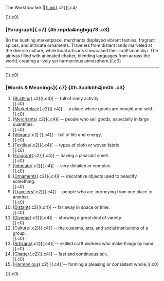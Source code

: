 The Workflow link
👏[[Link](https://www.google.com/url?q=http://www.google.com&sa=D&source=editors&ust=1760563567634133&usg=AOvVaw13UND1kBAVZi3t5hWHxErz){.c2}]{.c4}

[]{.c0}

### [Paragraph]{.c7} {#h.mpda4mgbgq73 .c3}

[In the bustling marketplace, merchants displayed vibrant textiles,
fragrant spices, and intricate ornaments. Travelers from distant lands
marveled at the diverse culture, while local artisans showcased their
craftsmanship. The air was filled with animated chatter, blending
languages from across the world, creating a lively yet harmonious
atmosphere.]{.c0}

------------------------------------------------------------------------

[]{.c0}

### [Words & Meanings]{.c7} {#h.3aalkbh4jm0b .c3}

1.  [[Bustling](https://www.google.com/url?q=http://www.google.com&sa=D&source=editors&ust=1760563567635958&usg=AOvVaw3YSQePPbqjSEgQGfeoDL8n){.c2}]{.c4}[ --
    full of lively activity.\
    ]{.c0}
2.  [[Marketplace](https://www.google.com/url?q=http://www.google.com&sa=D&source=editors&ust=1760563567636511&usg=AOvVaw3gIe_PNRjTQHY9sM28x3IS){.c2}]{.c4}[ --
    a place where goods are bought and sold.\
    ]{.c0}
3.  [[Merchants](https://www.google.com/url?q=http://www.google.com&sa=D&source=editors&ust=1760563567637024&usg=AOvVaw36YFcCZ3ffqa7JfmtfWiJE){.c2}]{.c4}[ --
    people who sell goods, especially in large quantities.\
    ]{.c0}
4.  [[Vibrant](https://www.google.com/url?q=http://www.google.com&sa=D&source=editors&ust=1760563567637445&usg=AOvVaw1iPewww0x9qAiTZYXguCtw){.c2}
    ]{.c4}[-- full of life and energy.\
    ]{.c0}
5.  [[Textiles](https://www.google.com/url?q=http://www.google.com&sa=D&source=editors&ust=1760563567637693&usg=AOvVaw3Ejvvh3xfP43Km7eoQi6l9){.c2}]{.c4}[ --
    types of cloth or woven fabric.\
    ]{.c0}
6.  [[Fragrant](https://www.google.com/url?q=http://www.google.com&sa=D&source=editors&ust=1760563567637924&usg=AOvVaw37nBwIuWv3JXR9sFw6oUBu){.c2}]{.c4}[ --
    having a pleasant smell.\
    ]{.c0}
7.  [[Intricate](https://www.google.com/url?q=http://www.google.com&sa=D&source=editors&ust=1760563567638115&usg=AOvVaw31LWXIVBm3ul7VlKpKfU_4){.c2}]{.c4}[ --
    very detailed or complex.\
    ]{.c0}
8.  [[Ornaments](https://www.google.com/url?q=http://www.google.com&sa=D&source=editors&ust=1760563567638352&usg=AOvVaw1dzQG3JJhrQ2bKaWjN0mb-){.c2}]{.c4}[ --
    decorative objects used to beautify something.\
    ]{.c0}
9.  [[Travelers](https://www.google.com/url?q=http://www.google.com&sa=D&source=editors&ust=1760563567638631&usg=AOvVaw33dnosG9rahylCl3LM-aBC){.c2}]{.c4}[ --
    people who are journeying from one place to another.\
    ]{.c0}
10. [[Distant](https://www.google.com/url?q=http://www.google.com&sa=D&source=editors&ust=1760563567639049&usg=AOvVaw0jMvCU2yHNOGvX_tH3uI7F){.c2}]{.c4}[ --
    far away in space or time.\
    ]{.c0}
11. [[Diverse](https://www.google.com/url?q=http://www.google.com&sa=D&source=editors&ust=1760563567639446&usg=AOvVaw125K4AsB1EP7CS3yft--Yg){.c2}]{.c4}[ --
    showing a great deal of variety.\
    ]{.c0}
12. [[Culture](https://www.google.com/url?q=http://www.google.com&sa=D&source=editors&ust=1760563567639799&usg=AOvVaw1LDsw9UKjxG5Nm9BcY437L){.c2}]{.c4}[ --
    the customs, arts, and social institutions of a group.\
    ]{.c0}
13. [[Artisans](https://www.google.com/url?q=http://www.google.com&sa=D&source=editors&ust=1760563567640187&usg=AOvVaw0jm_K2DTqqSWAajc_9PMTL){.c2}]{.c4}[ --
    skilled craft workers who make things by hand.\
    ]{.c0}
14. [[Chatter](https://www.google.com/url?q=http://www.google.com&sa=D&source=editors&ust=1760563567640500&usg=AOvVaw3eqHMdScbDnq8qdZl3ywcT){.c2}]{.c4}[ --
    fast and continuous talk.\
    ]{.c0}
15. [[Harmonious](https://www.google.com/url?q=http://www.google.com&sa=D&source=editors&ust=1760563567640764&usg=AOvVaw0OaRpO5iiudEPgc-YT5Bsf){.c2}
    ]{.c4}[-- forming a pleasing or consistent whole.]{.c0}

[]{.c0}
